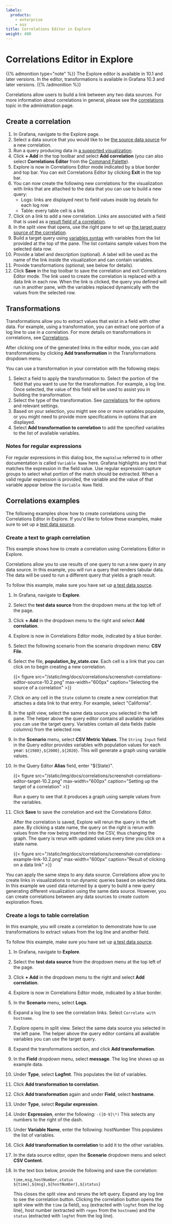 ```yaml
---
labels:
  products:
    - enterprise
    - oss
title: Correlations Editor in Explore
weight: 400
---
```


# Correlations Editor in Explore

{{% admonition type="note" %}}
The Explore editor is available in 10.1 and later versions. In the editor, transformations is available in Grafana 10.3 and later versions.
{{% /admonition %}}

Correlations allow users to build a link between any two data sources. For more information about correlations in general, please see the [correlations](../../administration/correlations/) topic in the administration page.

## Create a correlation

1. In Grafana, navigate to the Explore page.
1. Select a data source that you would like to be [the source data source](../../administration/correlations/correlation-configuration/#source-data-source-and-result-field) for a new correlation.
1. Run a query producing data in [a supported visualization](../../administration/correlations/#correlations).
1. Click **+ Add** in the top toolbar and select **Add correlation** (you can also select **Correlations Editor** from the [Command Palette](../../search/#command-palette)).
1. Explore is now in Correlations Editor mode indicated by a blue border and top bar. You can exit Correlations Editor by clicking **Exit** in the top bar.
1. You can now create the following new correlations for the visualization with links that are attached to the data that you can use to build a new query:
   - Logs: links are displayed next to field values inside log details for each log row
   - Table: every table cell is a link
1. Click on a link to add a new correlation.
   Links are associated with a field that is used as a [result field of a correlation](../../administration/correlations/correlation-configuration/).
1. In the split view that opens, use the right pane to set up [the target query source of the correlation](../../administration/correlations/correlation-configuration/#target-query).
1. Build a target query using [variables syntax](../../dashboards/variables/variable-syntax/) with variables from the list provided at the top of the pane. The list contains sample values from the selected data row.
1. Provide a label and description (optional).
   A label will be used as the name of the link inside the visualization and can contain variables.
1. Provide transformations (optional; see below for details).
1. Click **Save** in the top toolbar to save the correlation and exit Correlations Editor mode.
   The link used to create the correlation is replaced with a data link in each row. When the link is clicked, the query you defined will run in another pane, with the variables replaced dynamically with the values from the selected row.

## Transformations

Transformations allow you to extract values that exist in a field with other data. For example, using a transformation, you can extract one portion of a log line to use in a correlation. For more details on transformations in correlations, see [Correlations](../../administration/correlations/correlation-configuration/#correlation-transformations).

After clicking one of the generated links in the editor mode, you can add transformations by clicking **Add transformation** in the Transformations dropdown menu.

You can use a transformation in your correlation with the following steps:

1. Select a field to apply the transformation to.
   Select the portion of the field that you want to use for the transformation. For example, a log line.
   Once selected, the value of this field will be used to assist you in building the transformation.
1. Select the type of the transformation.
   See [correlations](../../administration/correlations/correlation-configuration/#correlation-transformations) for the options and relevant settings.
1. Based on your selection, you might see one or more variables populate, or you might need to provide more specifications in options that are displayed.
1. Select **Add transformation to correlation** to add the specified variables to the list of available variables.

### Notes for regular expressions

For regular expressions in this dialog box, the `mapValue` referred to in other documentation is called `Variable Name` here. Grafana highlights any text that matches the expression in the field value. Use regular expression capture groups to select what portion of the match should be extracted. When a valid regular expression is provided, the variable and the value of that variable appear below the `Variable Name` field.

## Correlations examples

The following examples show how to create correlations using the Correlations Editor in Explore. If you'd like to follow these examples, make sure to set up a [test data source](../../datasources/testdata/#testdata-data-source).

### Create a text to graph correlation

This example shows how to create a correlation using Correlations Editor in Explore.

Correlations allow you to use results of one query to run a new query in any data source. In this example, you will run a query that renders tabular data. The data will be used to run a different query that yields a graph result.

To follow this example, make sure you have set up [a test data source](../../datasources/testdata/#testdata-data-source).

1. In Grafana, navigate to **Explore**.
1. Select the **test data source** from the dropdown menu at the top left of the page.
1. Click **+ Add** in the dropdown menu to the right and select **Add correlation**.
1. Explore is now in Correlations Editor mode, indicated by a blue border.
1. Select the following scenario from the scenario dropdown menu: **CSV File**.
1. Select the file, **population_by_state.csv**.
   Each cell is a link that you can click on to begin creating a new correlation.

   {{< figure src="/static/img/docs/correlations/screenshot-correlations-editor-source-10.2.png" max-width="600px" caption="Selecting the source of a correlation" >}}

1. Click on any cell in the `State` column to create a new correlation that attaches a data link to that entry. For example, select "California".
1. In the split view, select the same data source you selected in the left pane.
   The helper above the query editor contains all available variables you can use the target query. Variables contain all data fields (table columns) from the selected row.
1. In the **Scenario** menu, select **CSV Metric Values**.
   The `String Input` field in the Query editor provides variables with population values for each year: `${1980},${2000},${2020}`. This will generate a graph using variable values.
1. In the Query Editor **Alias** field, enter "${State}".

   {{< figure src="/static/img/docs/correlations/screenshot-correlations-editor-target-10.2.png" max-width="600px" caption="Setting up the target of a correlation" >}}

   Run a query to see that it produces a graph using sample values from the variables.

1. Click **Save** to save the correlation and exit the Correlations Editor.

   After the correlation is saved, Explore will rerun the query in the left pane. By clicking a state name, the query on the right is rerun with values from the row being inserted into the CSV, thus changing the graph. The query is rerun with updated values every time you click on a state name.

   {{< figure src="/static/img/docs/correlations/screenshot-correlations-example-link-10.2.png" max-width="600px" caption="Result of clicking on a data link" >}}

You can apply the same steps to any data source. Correlations allow you to create links in visualizations to run dynamic queries based on selected data. In this example we used data returned by a query to build a new query generating different visualization using the same data source. However, you can create correlations between any data sources to create custom exploration flows.

### Create a logs to table correlation

In this example, you will create a correlation to demonstrate how to use transformations to extract values from the log line and another field.

To follow this example, make sure you have set up [a test data source](../../datasources/testdata/#testdata-data-source).

1. In Grafana, navigate to **Explore**.
1. Select the **test data source** from the dropdown menu at the top left of the page.
1. Click **+ Add** in the dropdown menu to the right and select **Add correlation**.
1. Explore is now in Correlations Editor mode, indicated by a blue border.
1. In the **Scenario** menu, select **Logs**.
1. Expand a log line to see the correlation links. Select `Correlate with hostname`.
1. Explore opens in split view. Select the same data source you selected in the left pane.
   The helper above the query editor contains all available variables you can use the target query.
1. Expand the transformations section, and click **Add transformation**.
1. In the **Field** dropdown menu, select **message**.
   The log line shows up as example data.
1. Under **Type**, select **Logfmt**.
   This populates the list of variables.
1. Click **Add transformation to correlation**.
1. Click **Add transformation** again and under **Field**, select **hostname**.
1. Under **Type**, select **Regular expression**.
1. Under **Expression**, enter the following:
   `-([0-9]\*)`
   This selects any numbers to the right of the dash.
1. Under **Variable Name**, enter the following:
   hostNumber
   This populates the list of variables.
1. Click **Add transformation to correlation** to add it to the other variables.
1. In the data source editor, open the **Scenario** dropdown menu and select **CSV Content**.
1. In the text box below, provide the following and save the correlation:

   ```csv
   time,msg,hostNumber,status
   ${time},${msg},${hostNumber},${status}
   ```

   This closes the split view and reruns the left query. Expand any log line to see the correlation button. Clicking the correlation button opens the split view with the `time` (a field), `msg` (extracted with `logfmt` from the log line), host number (extracted with `regex` from the `hostname`) and the `status` (extracted with `logfmt` from the log line).
